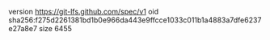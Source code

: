 version https://git-lfs.github.com/spec/v1
oid sha256:f275d2261381bd1b0e966da443e9ffcce1033c011b1a4883a7dfe6237e27a8e7
size 6455
